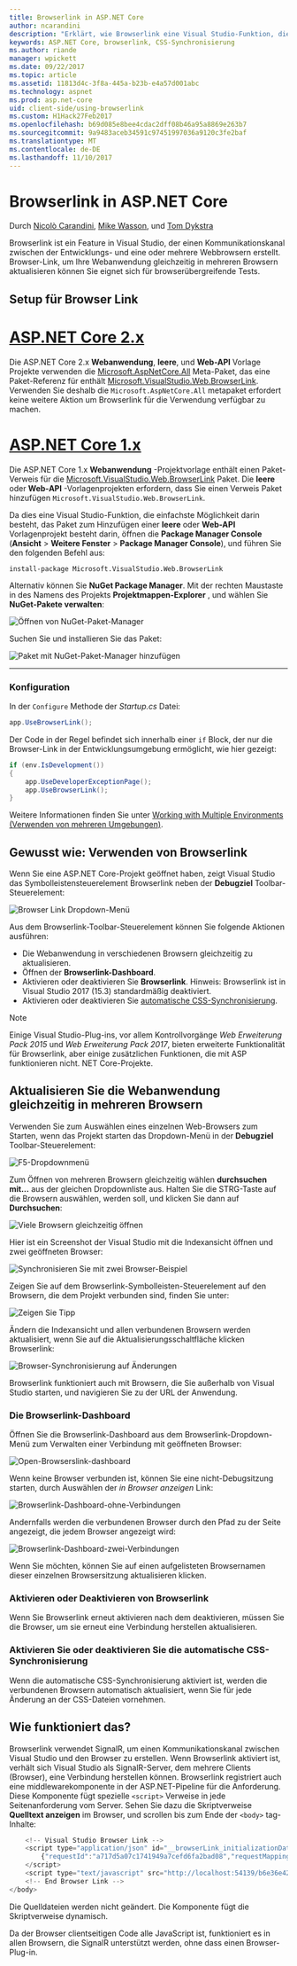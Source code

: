 ```yaml
---
title: Browserlink in ASP.NET Core
author: ncarandini
description: "Erklärt, wie Browserlink eine Visual Studio-Funktion, die die Entwicklungsumgebung mit mindestens einem Webbrowser verknüpft."
keywords: ASP.NET Core, browserlink, CSS-Synchronisierung
ms.author: riande
manager: wpickett
ms.date: 09/22/2017
ms.topic: article
ms.assetid: 11813d4c-3f8a-445a-b23b-e4a57d001abc
ms.technology: aspnet
ms.prod: asp.net-core
uid: client-side/using-browserlink
ms.custom: H1Hack27Feb2017
ms.openlocfilehash: b69d085e8bee4cdac2dff08b46a95a8869e263b7
ms.sourcegitcommit: 9a9483aceb34591c97451997036a9120c3fe2baf
ms.translationtype: MT
ms.contentlocale: de-DE
ms.lasthandoff: 11/10/2017
---
```

# <a name="browser-link-in-aspnet-core"></a>Browserlink in ASP.NET Core 

Durch [Nicolò Carandini](https://github.com/ncarandini), [Mike Wasson](https://github.com/MikeWasson), und [Tom Dykstra](https://github.com/tdykstra)

Browserlink ist ein Feature in Visual Studio, der einen Kommunikationskanal zwischen der Entwicklungs- und eine oder mehrere Webbrowsern erstellt. Browser-Link, um Ihre Webanwendung gleichzeitig in mehreren Browsern aktualisieren können Sie eignet sich für browserübergreifende Tests.

## <a name="browser-link-setup"></a>Setup für Browser Link

# <a name="aspnet-core-2xtabaspnetcore2x"></a>[ASP.NET Core 2.x](#tab/aspnetcore2x)

Die ASP.NET Core 2.x **Webanwendung**, **leere**, und **Web-API** Vorlage Projekte verwenden die [Microsoft.AspNetCore.All](https://www.nuget.org/packages/Microsoft.AspNetCore.All/) Meta-Paket, das eine Paket-Referenz für enthält [Microsoft.VisualStudio.Web.BrowserLink](https://www.nuget.org/packages/Microsoft.VisualStudio.Web.BrowserLink/). Verwenden Sie deshalb die `Microsoft.AspNetCore.All` metapaket erfordert keine weitere Aktion um Browserlink für die Verwendung verfügbar zu machen.

# <a name="aspnet-core-1xtabaspnetcore1x"></a>[ASP.NET Core 1.x](#tab/aspnetcore1x)

Die ASP.NET Core 1.x **Webanwendung** -Projektvorlage enthält einen Paket-Verweis für die [Microsoft.VisualStudio.Web.BrowserLink](https://www.nuget.org/packages/Microsoft.VisualStudio.Web.BrowserLink/) Paket. Die **leere** oder **Web-API** -Vorlagenprojekten erfordern, dass Sie einen Verweis Paket hinzufügen `Microsoft.VisualStudio.Web.BrowserLink`.

Da dies eine Visual Studio-Funktion, die einfachste Möglichkeit darin besteht, das Paket zum Hinzufügen einer **leere** oder **Web-API** Vorlagenprojekt besteht darin, öffnen die **Package Manager Console** (**Ansicht** > **Weitere Fenster** > **Package Manager Console**), und führen Sie den folgenden Befehl aus:

```console
install-package Microsoft.VisualStudio.Web.BrowserLink
```

Alternativ können Sie **NuGet Package Manager**. Mit der rechten Maustaste in des Namens des Projekts **Projektmappen-Explorer** , und wählen Sie **NuGet-Pakete verwalten**:

![Öffnen von NuGet-Paket-Manager](using-browserlink/_static/open-nuget-package-manager.png)

Suchen Sie und installieren Sie das Paket:

![Paket mit NuGet-Paket-Manager hinzufügen](using-browserlink/_static/add-package-with-nuget-package-manager.png)

---

### <a name="configuration"></a>Konfiguration

In der `Configure` Methode der *Startup.cs* Datei:

```csharp
app.UseBrowserLink();
```

Der Code in der Regel befindet sich innerhalb einer `if` Block, der nur die Browser-Link in der Entwicklungsumgebung ermöglicht, wie hier gezeigt:

```csharp
if (env.IsDevelopment())
{
    app.UseDeveloperExceptionPage();
    app.UseBrowserLink();
}
```

Weitere Informationen finden Sie unter [Working with Multiple Environments (Verwenden von mehreren Umgebungen)](xref:fundamentals/environments).

## <a name="how-to-use-browser-link"></a>Gewusst wie: Verwenden von Browserlink

Wenn Sie eine ASP.NET Core-Projekt geöffnet haben, zeigt Visual Studio das Symbolleistensteuerelement Browserlink neben der **Debugziel** Toolbar-Steuerelement:

![Browser Link Dropdown-Menü](using-browserlink/_static/browserLink-dropdown-menu.png)

Aus dem Browserlink-Toolbar-Steuerelement können Sie folgende Aktionen ausführen:

* Die Webanwendung in verschiedenen Browsern gleichzeitig zu aktualisieren.
* Öffnen der **Browserlink-Dashboard**.
* Aktivieren oder deaktivieren Sie **Browserlink**. Hinweis: Browserlink ist in Visual Studio 2017 (15.3) standardmäßig deaktiviert.
* Aktivieren oder deaktivieren Sie [automatische CSS-Synchronisierung](#enable-or-disable-css-auto-sync).

> [!NOTE]
> Einige Visual Studio-Plug-ins, vor allem Kontrollvorgänge *Web Erweiterung Pack 2015* und *Web Erweiterung Pack 2017*, bieten erweiterte Funktionalität für Browserlink, aber einige zusätzlichen Funktionen, die mit ASP funktionieren nicht. NET Core-Projekte.

## <a name="refresh-the-web-application-in-several-browsers-at-once"></a>Aktualisieren Sie die Webanwendung gleichzeitig in mehreren Browsern

Verwenden Sie zum Auswählen eines einzelnen Web-Browsers zum Starten, wenn das Projekt starten das Dropdown-Menü in der **Debugziel** Toolbar-Steuerelement:

![F5-Dropdownmenü](using-browserlink/_static/debug-target-dropdown-menu.png)

Zum Öffnen von mehreren Browsern gleichzeitig wählen **durchsuchen mit...**  aus der gleichen Dropdownliste aus. Halten Sie die STRG-Taste auf die Browsern auswählen, werden soll, und klicken Sie dann auf **Durchsuchen**:

![Viele Browsern gleichzeitig öffnen](using-browserlink/_static/open-many-browsers-at-once.png)

Hier ist ein Screenshot der Visual Studio mit die Indexansicht öffnen und zwei geöffneten Browser:

![Synchronisieren Sie mit zwei Browser-Beispiel](using-browserlink/_static/sync-with-two-browsers-example.png)

Zeigen Sie auf dem Browserlink-Symbolleisten-Steuerelement auf den Browsern, die dem Projekt verbunden sind, finden Sie unter:

![Zeigen Sie Tipp](using-browserlink/_static/hoover-tip.png)

Ändern die Indexansicht und allen verbundenen Browsern werden aktualisiert, wenn Sie auf die Aktualisierungsschaltfläche klicken Browserlink:

![Browser-Synchronisierung auf Änderungen](using-browserlink/_static/browsers-sync-to-changes.png)

Browserlink funktioniert auch mit Browsern, die Sie außerhalb von Visual Studio starten, und navigieren Sie zu der URL der Anwendung.

### <a name="the-browser-link-dashboard"></a>Die Browserlink-Dashboard

Öffnen Sie die Browserlink-Dashboard aus dem Browserlink-Dropdown-Menü zum Verwalten einer Verbindung mit geöffneten Browser:

![Open-Browserslink-dashboard](using-browserlink/_static/open-browserlink-dashboard.png)

Wenn keine Browser verbunden ist, können Sie eine nicht-Debugsitzung starten, durch Auswählen der *in Browser anzeigen* Link:

![Browserlink-Dashboard-ohne-Verbindungen](using-browserlink/_static/browserlink-dashboard-no-connections.png)

Andernfalls werden die verbundenen Browser durch den Pfad zu der Seite angezeigt, die jedem Browser angezeigt wird:

![Browserlink-Dashboard-zwei-Verbindungen](using-browserlink/_static/browserlink-dashboard-two-connections.png)

Wenn Sie möchten, können Sie auf einen aufgelisteten Browsernamen dieser einzelnen Browsersitzung aktualisieren klicken.

### <a name="enable-or-disable-browser-link"></a>Aktivieren oder Deaktivieren von Browserlink

Wenn Sie Browserlink erneut aktivieren nach dem deaktivieren, müssen Sie die Browser, um sie erneut eine Verbindung herstellen aktualisieren.

### <a name="enable-or-disable-css-auto-sync"></a>Aktivieren Sie oder deaktivieren Sie die automatische CSS-Synchronisierung

Wenn die automatische CSS-Synchronisierung aktiviert ist, werden die verbundenen Browsern automatisch aktualisiert, wenn Sie für jede Änderung an der CSS-Dateien vornehmen.

## <a name="how-does-it-work"></a>Wie funktioniert das?

Browserlink verwendet SignalR, um einen Kommunikationskanal zwischen Visual Studio und den Browser zu erstellen. Wenn Browserlink aktiviert ist, verhält sich Visual Studio als SignalR-Server, dem mehrere Clients (Browser), eine Verbindung herstellen können. Browserlink registriert auch eine middlewarekomponente in der ASP.NET-Pipeline für die Anforderung. Diese Komponente fügt spezielle `<script>` Verweise in jede Seitenanforderung vom Server. Sehen Sie dazu die Skriptverweise **Quelltext anzeigen** im Browser, und scrollen bis zum Ende der `<body>` tag-Inhalte:

```javascript
    <!-- Visual Studio Browser Link -->
    <script type="application/json" id="__browserLink_initializationData">
        {"requestId":"a717d5a07c1741949a7cefd6fa2bad08","requestMappingFromServer":false}
    </script>
    <script type="text/javascript" src="http://localhost:54139/b6e36e429d034f578ebccd6a79bf19bf/browserLink" async="async"></script>
    <!-- End Browser Link -->
</body>
```

Die Quelldateien werden nicht geändert. Die Komponente fügt die Skriptverweise dynamisch. 

Da der Browser clientseitigen Code alle JavaScript ist, funktioniert es in allen Browsern, die SignalR unterstützt werden, ohne dass einen Browser-Plug-in.

